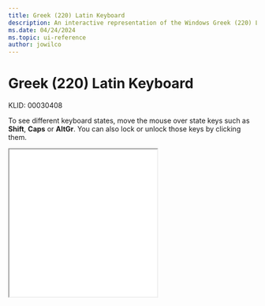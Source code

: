 ```yaml
---
title: Greek (220) Latin Keyboard
description: An interactive representation of the Windows Greek (220) Latin keyboard. To see different keyboard states, click or move the mouse over the state keys.
ms.date: 04/24/2024
ms.topic: ui-reference
author: jowilco
---
```


# Greek (220) Latin Keyboard

KLID: 00030408

To see different keyboard states, move the mouse over state keys such as **Shift**, **Caps** or **AltGr**. You can also lock or unlock those keys by clicking them.

<iframe src="kbdhela2.html" height="300"></iframe>
